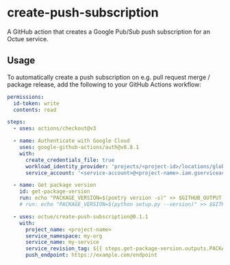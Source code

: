 # create-push-subscription
A GitHub action that creates a Google Pub/Sub push subscription for an Octue service.

## Usage
To automatically create a push subscription on e.g. pull request merge / package release, add the following to your
GitHub Actions workflow:

```yaml
permissions:
  id-token: write
  contents: read

steps:
  - uses: actions/checkout@v3

  - name: Authenticate with Google Cloud
    uses: google-github-actions/auth@v0.8.1
    with:
      create_credentials_file: true
      workload_identity_provider: 'projects/<project-id>/locations/global/workloadIdentityPools/<pool-name>/providers/<provider-name>'
      service_account: '<service-account>@<project-name>.iam.gserviceaccount.com'

  - name: Get package version
    id: get-package-version
    run: echo "PACKAGE_VERSION=$(poetry version -s)" >> $GITHUB_OUTPUT
    # run: echo "PACKAGE_VERSION=$(python setup.py --version)" >> $GITHUB_OUTPUT  <- Use this instead if your package uses a `setup.py` file.

  - uses: octue/create-push-subscription@0.1.1
    with:
      project_name: <project-name>
      service_namespace: my-org
      service_name: my-service
      service_revision_tag: ${{ steps.get-package-version.outputs.PACKAGE_VERSION }}
      push_endpoint: https://example.com/endpoint

```
